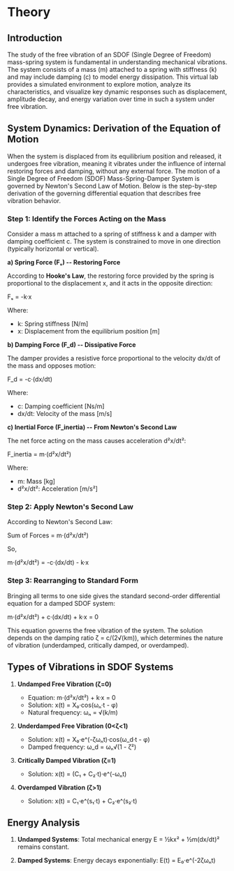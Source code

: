 # Theory

## Introduction

The study of the free vibration of an SDOF (Single Degree of Freedom) mass-spring system is fundamental in understanding mechanical vibrations. The system consists of a mass (m) attached to a spring with stiffness (k) and may include damping (c) to model energy dissipation. This virtual lab provides a simulated environment to explore motion, analyze its characteristics, and visualize key dynamic responses such as displacement, amplitude decay, and energy variation over time in such a system under free vibration.

## System Dynamics: Derivation of the Equation of Motion

When the system is displaced from its equilibrium position and released, it undergoes free vibration, meaning it vibrates under the influence of internal restoring forces and damping, without any external force. The motion of a Single Degree of Freedom (SDOF) Mass-Spring-Damper System is governed by Newton's Second Law of Motion. Below is the step-by-step derivation of the governing differential equation that describes free vibration behavior.

### Step 1: Identify the Forces Acting on the Mass

Consider a mass m attached to a spring of stiffness k and a damper with damping coefficient c. The system is constrained to move in one direction (typically horizontal or vertical).

**a) Spring Force (Fₛ) -- Restoring Force**

According to **Hooke's Law**, the restoring force provided by the spring is proportional to the displacement x, and it acts in the opposite direction:

Fₛ = -k·x

Where:
- k: Spring stiffness [N/m]
- x: Displacement from the equilibrium position [m]

**b) Damping Force (F_d) -- Dissipative Force**

The damper provides a resistive force proportional to the velocity dx/dt of the mass and opposes motion:

F_d = -c·(dx/dt)

Where:
- c: Damping coefficient [Ns/m]
- dx/dt: Velocity of the mass [m/s]

**c) Inertial Force (F_inertia) -- From Newton's Second Law**

The net force acting on the mass causes acceleration d²x/dt²:

F_inertia = m·(d²x/dt²)

Where:
- m: Mass [kg]
- d²x/dt²: Acceleration [m/s²]

### Step 2: Apply Newton's Second Law

According to Newton's Second Law:

Sum of Forces = m·(d²x/dt²)

So,

m·(d²x/dt²) = -c·(dx/dt) - k·x

### Step 3: Rearranging to Standard Form

Bringing all terms to one side gives the standard second-order differential equation for a damped SDOF system:

m·(d²x/dt²) + c·(dx/dt) + k·x = 0

This equation governs the free vibration of the system. The solution depends on the damping ratio ζ = c/(2√(km)), which determines the nature of vibration (underdamped, critically damped, or overdamped).

## Types of Vibrations in SDOF Systems

1. **Undamped Free Vibration (ζ=0)**
   - Equation: m·(d²x/dt²) + k·x = 0
   - Solution: x(t) = X₀·cos(ωₙ·t - φ)
   - Natural frequency: ωₙ = √(k/m)

2. **Underdamped Free Vibration (0<ζ<1)**
   - Solution: x(t) = X₀·e^(-ζωₙt)·cos(ω_d·t - φ)
   - Damped frequency: ω_d = ωₙ√(1 - ζ²)

3. **Critically Damped Vibration (ζ=1)**
   - Solution: x(t) = (C₁ + C₂·t)·e^(-ωₙt)

4. **Overdamped Vibration (ζ>1)**
   - Solution: x(t) = C₁·e^(s₁·t) + C₂·e^(s₂·t)

## Energy Analysis

1. **Undamped Systems**:
   Total mechanical energy E = ½kx² + ½m(dx/dt)² remains constant.

2. **Damped Systems**:
   Energy decays exponentially: E(t) = E₀·e^(-2ζωₙt)

